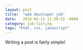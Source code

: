 ```yaml
---
layout: post
title:  "web developer job"
date:   2016-02-11 11:38:52 -0600
category: job-listing
tags: "html, css, javascript"
---
```


Writing a post is fairly simple!